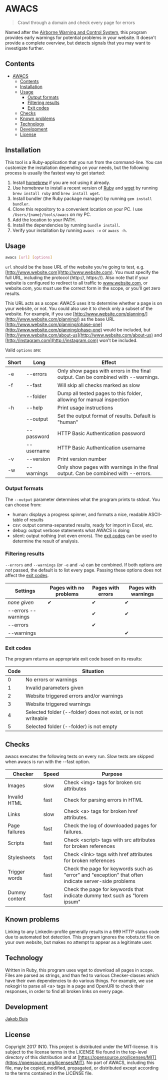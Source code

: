 # AWACS
> Crawl through a domain and check every page for errors

Named after the [Airborne Warning and Control System](https://en.wikipedia.org/wiki/Boeing_E-3_Sentry),
this program provides early warnings for potential problems in your website. It
doesn't provide a complete overview, but detects signals that you may want to
investigate further.

## Contents
- [AWACS](#awacs)
  * [Contents](#contents)
  * [Installation](#installation)
  * [Usage](#usage)
    + [Output formats](#output-formats)
    + [Filtering results](#filtering-results)
    + [Exit codes](#exit-codes)
  * [Checks](#checks)
  * [Known problems](#known-problems)
  * [Technology](#technology)
  * [Development](#development)
  * [License](#license)

## Installation
This tool is a Ruby-application that you run from the command-line. You can
customize the installation depending on your needs, but the following process
is usually the fastest way to get started:

1. Install [homebrew](https://brew.sh/) if you are not using it already.
1. Use homebrew to install a recent version of [Ruby](https://www.ruby-lang.org/en/)
and [wget](https://www.gnu.org/software/wget/) by running `brew install ruby`
and `brew install wget`.
1. Install bundler (the Ruby package manager) by running `gem install bundler`.
1. Clone this repository to a convenient location on your PC. I use
`/Users/{name}/tools/awacs` on my PC.
1. Add the location to your PATH.
1. Install the dependencies by running `bundle install`.
1. Verify your installation by running `awacs -v` or `awacs -h`.

## Usage
```bash
awacs [url] [options]
```

`url` should be the base URL of the website you're going to test, e.g. [http://www.website.com](http://www.website.com). You must specify the full URL, including the protocol (http://, https://). Also note that if your website is configured to redirect to all traffic to www.website.com, or website.com, you *must* use the correct form in the scope, or you'll get zero results.

This URL acts as a scope: AWACS uses it to determine whether a page is on your website, or not. You could also use it to check only a subset of the website. For example, if you use [http://www.website.com/planning/](http://www.website.com/planning/) as the base URL
[http://www.website.com/planning/phase-one](http://www.website.com/planning/phase-one) would be included, but
[http://www.website.com/about-us](http://www.website.com/about-us) and [http://instagram.com](http://instagram.com) won't
be included.

Valid `options` are:

| Short | Long | Effect |
| ----- | ---- | ------ |
| -e | --errors | Only show pages with errors in the final output. Can be combined with --warnings. |
| -f | --fast | Will skip all checks marked as slow |
|    | --folder | Dump all tested pages to this folder, allowing for manual inspection |
| -h | --help | Print usage instructions |
|    | --output | Set the output format of results. Default is "human" |
|    | --password | HTTP Basic Authentication password |
|    | --username | HTTP Basic Authentication username |
| -v | --version | Print version number |
| -w | --warnings | Only show pages with warnings in the final output. Can be combined with --errors. |

### Output formats
The `--output` parameter determines what the program prints to stdout. You can choose from:
* human: displays a progress spinner, and formats a nice, readable ASCII-table of results
* csv: output comma-separated results, ready for import in Excel, etc.
* debug: output verbose statements what AWACS is doing
* silent: output nothing (not even errors). The [exit codes](#exit-codes) can be
 used to determine the result of analysis.

### Filtering results
`--errors` and `--warnings` (or `-e` and `-w`) can be combined. If both options
are *not* passed, the default is to list every page.
Passing these options does not affect the [exit codes](#exit-codes).

| Settings | Pages with no problems | Pages with errors | Pages with warnings |
| -------- | ---------------------- | ----------------- | ------------------- |
| _none given_ | &#10004; | &#10004; | &#10004; |
| --errors --warnings | | &#10004; | &#10004; |
| --errors    | | &#10004; | |
| --warnings    | | | &#10004; |

### Exit codes
The program returns an appropriate exit code based on its results:

| Code | Situation |
| ---- | --------- |
|    0 | No errors or warnings |
|    1 | Invalid parameters given |
|    2 | Website triggered errors and/or warnings |
|    3 | Website triggered warnings |
|    4 | Selected folder (--folder) does not exist, or is not writeable |
|    5 | Selected folder (--folder) is not empty |

## Checks
awacs executes the following tests on every run. Slow tests are skipped when awacs
is run with the --fast option.

| Checker | Speed | Purpose |
| ------- | ----- | ------- |
| Images | slow | Check \<img\> tags for broken src attributes |
| Invalid HTML | fast | Check for parsing errors in HTML |
| Links | slow | Check \<a\> tags for broken href attributes. |
| Page failures | fast | Check the log of downloaded pages for failures.|
| Scripts | fast | Check \<script\> tags with src attributes for broken references  |
| Stylesheets | fast | Check \<link\> tags with href attributes for broken references  |
| Trigger words | fast | Check the page for keywords such as "error" and "exception" that often indicate server-side problems  |
| Dummy content | fast | Check the page for keywords that indicate dummy text such as "lorem ipsum"  |

## Known problems
Linking to any Linkedin-profile generally results in a 999 HTTP status code
due to automated bot detection. This program ignores the robots.txt file on your
own website, but makes no attempt to appear as a legitimate user.

## Technology
Written in Ruby, this program uses wget to download all pages in scope. Files are
parsed as strings, and than fed to various Checker-classes which have their own
dependencies to do various things. For example, we use nokogiri to parse all \<a\>
tags in a page and OpenURI to check their responses, in order to find all broken
links on every page.

## Development
[Jakob Buis](http://www.jakobbuis.nl)

## License
Copyright 2017 IN10. This project is distributed under the MIT-license. It is subject to the license terms in the LICENSE file found in the top-level directory of this distribution and at [https://opensource.org/licenses/MIT](https://opensource.org/licenses/MIT). No part of AWACS, including this file, may be copied, modified, propagated, or distributed except according to the terms contained in the LICENSE file.

